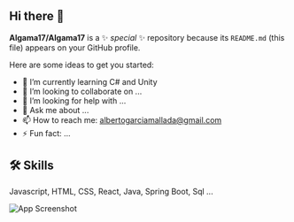 ## Hi there 👋


**Algama17/Algama17** is a ✨ _special_ ✨ repository because its `README.md` (this file) appears on your GitHub profile.

Here are some ideas to get you started:

- 🌱 I’m currently learning C# and Unity
- 👯 I’m looking to collaborate on ...
- 🤔 I’m looking for help with ...
- 💬 Ask me about ...
- 📫 How to reach me: albertogarciamallada@gmail.com
- ⚡ Fun fact: ...


## 🛠 Skills
Javascript, HTML, CSS, React, Java, Spring Boot, Sql ...

![App Screenshot](https://i.giphy.com/GRk3GLfzduq1NtfGt5.webp)
